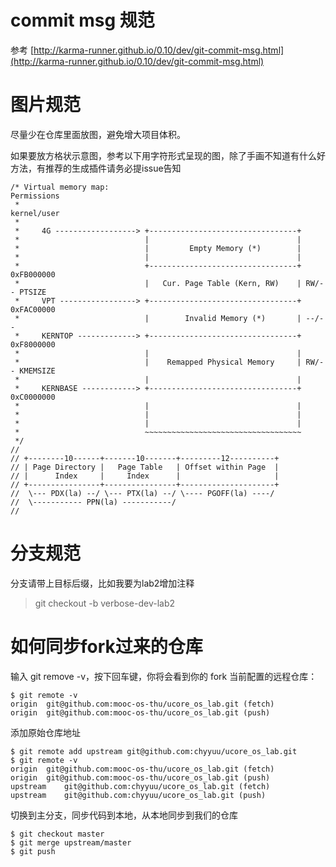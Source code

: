 # commit msg 规范
参考 [http://karma-runner.github.io/0.10/dev/git-commit-msg.html](http://karma-runner.github.io/0.10/dev/git-commit-msg.html)

# 图片规范
尽量少在仓库里面放图，避免增大项目体积。

如果要放方格状示意图，参考以下用字符形式呈现的图，除了手画不知道有什么好方法，有推荐的生成插件请务必提issue告知
```
/* Virtual memory map:                                          Permissions
 *                                                              kernel/user
 *
 *     4G ------------------> +---------------------------------+
 *                            |                                 |
 *                            |         Empty Memory (*)        |
 *                            |                                 |
 *                            +---------------------------------+ 0xFB000000
 *                            |   Cur. Page Table (Kern, RW)    | RW/-- PTSIZE
 *     VPT -----------------> +---------------------------------+ 0xFAC00000
 *                            |        Invalid Memory (*)       | --/--
 *     KERNTOP -------------> +---------------------------------+ 0xF8000000
 *                            |                                 |
 *                            |    Remapped Physical Memory     | RW/-- KMEMSIZE
 *                            |                                 |
 *     KERNBASE ------------> +---------------------------------+ 0xC0000000
 *                            |                                 |
 *                            |                                 |
 *                            |                                 |
 *                            ~~~~~~~~~~~~~~~~~~~~~~~~~~~~~~~~~~~
 */
//
// +--------10------+-------10-------+---------12----------+
// | Page Directory |   Page Table   | Offset within Page  |
// |      Index     |     Index      |                     |
// +----------------+----------------+---------------------+
//  \--- PDX(la) --/ \--- PTX(la) --/ \---- PGOFF(la) ----/
//  \----------- PPN(la) -----------/
//
```

# 分支规范
分支请带上目标后缀，比如我要为lab2增加注释

> git checkout -b verbose-dev-lab2

# 如何同步fork过来的仓库

输入 git remove -v，按下回车键，你将会看到你的 fork 当前配置的远程仓库：
```
$ git remote -v
origin	git@github.com:mooc-os-thu/ucore_os_lab.git (fetch)
origin	git@github.com:mooc-os-thu/ucore_os_lab.git (push)
```

添加原始仓库地址
```
$ git remote add upstream git@github.com:chyyuu/ucore_os_lab.git
$ git remote -v
origin	git@github.com:mooc-os-thu/ucore_os_lab.git (fetch)
origin	git@github.com:mooc-os-thu/ucore_os_lab.git (push)
upstream	git@github.com:chyyuu/ucore_os_lab.git (fetch)
upstream	git@github.com:chyyuu/ucore_os_lab.git (push)
```

切换到主分支，同步代码到本地，从本地同步到我们的仓库
```
$ git checkout master
$ git merge upstream/master
$ git push
```

